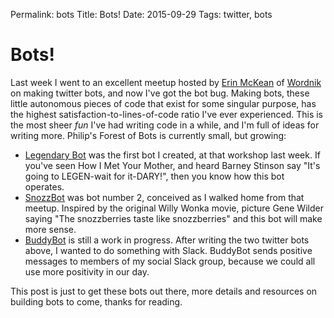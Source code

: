 Permalink: bots
Title: Bots!
Date: 2015-09-29
Tags: twitter, bots

# Bots!

Last week I went to an excellent meetup hosted by [Erin McKean](https://en.wikipedia.org/wiki/Erin_McKean) of [Wordnik](https://www.wordnik.com/) on making twitter bots, and now I've got the bot bug. Making bots, these little autonomous pieces of code that exist for some singular purpose, has the highest satisfaction-to-lines-of-code ratio I've ever experienced. This is the most sheer _fun_ I've had writing code in a while, and I'm full of ideas for writing more. Philip's Forest of Bots is currently small, but growing:

*   [Legendary Bot](https://github.com/phildini/legendary-bot) was the first bot I created, at that workshop last week. If you've seen How I Met Your Mother, and heard Barney Stinson say "It's going to LEGEN-wait for it-DARY!", then you know how this bot operates.
*   [SnozzBot](https://github.com/phildini/snozzbot) was bot number 2, conceived as I walked home from that meetup. Inspired by the original Willy Wonka movie, picture Gene Wilder saying "The snozzberries taste like snozzberries" and this bot will make more sense.
*   [BuddyBot](https://github.com/phildini/buddybot) is still a work in progress. After writing the two twitter bots above, I wanted to do something with Slack. BuddyBot sends positive messages to members of my social Slack group, because we could all use more positivity in our day.

This post is just to get these bots out there, more details and resources on building bots to come, thanks for reading.

